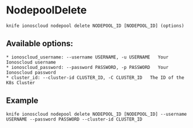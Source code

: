 # NodepoolDelete



    knife ionoscloud nodepool delete NODEPOOL_ID [NODEPOOL_ID] (options)


## Available options:

```
* ionoscloud_username: --username USERNAME, -u USERNAME   Your Ionoscloud username
* ionoscloud_password: --password PASSWORD, -p PASSWORD   Your Ionoscloud password
* cluster_id: --cluster-id CLUSTER_ID, -C CLUSTER_ID   The ID of the K8s Cluster
```

## Example

    knife ionoscloud nodepool delete NODEPOOL_ID [NODEPOOL_ID] --username USERNAME --password PASSWORD --cluster-id CLUSTER_ID

